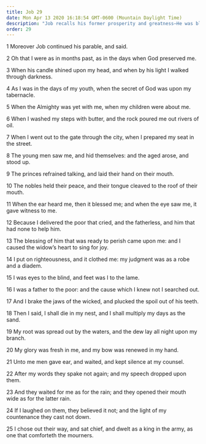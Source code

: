 ```yaml
---
title: Job 29
date: Mon Apr 13 2020 16:18:54 GMT-0600 (Mountain Daylight Time)
description: "Job recalls his former prosperity and greatness—He was blessed because of his righteousness, his charity, and his good deeds."
order: 29
---
```


1 Moreover Job continued his parable, and said.

2 Oh that I were as in months past, as in the days when God preserved me.

3 When his candle shined upon my head, and when by his light I walked through darkness.

4 As I was in the days of my youth, when the secret of God was upon my tabernacle.

5 When the Almighty was yet with me, when my children were about me.

6 When I washed my steps with butter, and the rock poured me out rivers of oil.

7 When I went out to the gate through the city, when I prepared my seat in the street.

8 The young men saw me, and hid themselves: and the aged arose, and stood up.

9 The princes refrained talking, and laid their hand on their mouth.

10 The nobles held their peace, and their tongue cleaved to the roof of their mouth.

11 When the ear heard me, then it blessed me; and when the eye saw me, it gave witness to me.

12 Because I delivered the poor that cried, and the fatherless, and him that had none to help him.

13 The blessing of him that was ready to perish came upon me: and I caused the widow’s heart to sing for joy.

14 I put on righteousness, and it clothed me: my judgment was as a robe and a diadem.

15 I was eyes to the blind, and feet was I to the lame.

16 I was a father to the poor: and the cause which I knew not I searched out.

17 And I brake the jaws of the wicked, and plucked the spoil out of his teeth.

18 Then I said, I shall die in my nest, and I shall multiply my days as the sand.

19 My root was spread out by the waters, and the dew lay all night upon my branch.

20 My glory was fresh in me, and my bow was renewed in my hand.

21 Unto me men gave ear, and waited, and kept silence at my counsel.

22 After my words they spake not again; and my speech dropped upon them.

23 And they waited for me as for the rain; and they opened their mouth wide as for the latter rain.

24 If I laughed on them, they believed it not; and the light of my countenance they cast not down.

25 I chose out their way, and sat chief, and dwelt as a king in the army, as one that comforteth the mourners.
